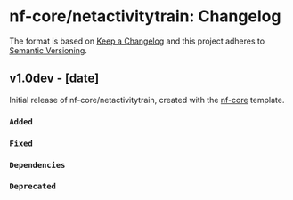 # nf-core/netactivitytrain: Changelog

The format is based on [Keep a Changelog](https://keepachangelog.com/en/1.0.0/)
and this project adheres to [Semantic Versioning](https://semver.org/spec/v2.0.0.html).

## v1.0dev - [date]

Initial release of nf-core/netactivitytrain, created with the [nf-core](https://nf-co.re/) template.

### `Added`

### `Fixed`

### `Dependencies`

### `Deprecated`
